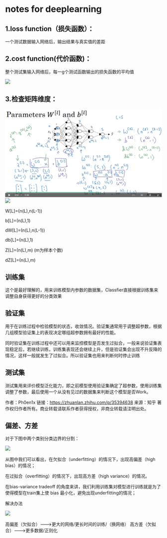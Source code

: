 notes for deeplearning
====

1.loss function（损失函数）：
----

一个测试数据输入网络后，输出结果与真实值的差距

2.cost function(代价函数)：
----

整个测试集输入网络后，每一g个测试函数输出的损失函数的平均值

![](https://pic2.zhimg.com/80/v2-5ea83a72fd6d4bfe60e822898291f821_hd.png)


3.检查矩阵维度：
----

![](./img/dplw4.png)
![](./img/dplw42.png)


W[L]=(n(L),n(L-1))

b[L]=(n(L),1)

dW[L]=(n(L),n(L-1))

db[L]=(n(L),1)

Z[L]=(n(L),m)   (m为样本个数)

dZ[L]=(n(L),m)

训练集
----

这个是最好理解的，用来训练模型内参数的数据集，Classfier直接根据训练集来调整自身获得更好的分类效果

验证集   
----

用于在训练过程中检验模型的状态，收敛情况。验证集通常用于调整超参数，根据几组模型验证集上的表现决定哪组超参数拥有最好的性能。   

同时验证集在训练过程中还可以用来监控模型是否发生过拟合，一般来说验证集表现稳定后，若继续训练，训练集表现还会继续上升，但是验证集会出现不升反降的情况，这样一般就发生了过拟合。所以验证集也用来判断何时停止训练

测试集
----

测试集用来评价模型泛化能力，即之前模型使用验证集确定了超参数，使用训练集调整了参数，最后使用一个从没有见过的数据集来判断这个模型是否Work。

作者：Ph0en1x
链接：https://zhuanlan.zhihu.com/p/35394638
来源：知乎
著作权归作者所有。商业转载请联系作者获得授权，非商业转载请注明出处。


偏差、方差
----
对于下图中两个类别分类边界的分割： 

![](https://img-blog.csdn.net/20170928161736059?watermark/2/text/aHR0cDovL2Jsb2cuY3Nkbi5uZXQvS29hbGFfVHJlZQ==/font/5a6L5L2T/fontsize/400/fill/I0JBQkFCMA==/dissolve/70/gravity/SouthEast)

从图中我们可以看出，在欠拟合（underfitting）的情况下，出现高偏差（high bias）的情况；

在过拟合（overfitting）的情况下，出现高方差（high variance）的情况。

在bias-variance tradeoff 的角度来讲，我们利用训练集对模型进行训练就是为了使得模型在train集上使 bias 最小化，避免出现underfitting的情况；

解决办法

![](https://img-blog.csdn.net/20170928171621914?watermark/2/text/aHR0cDovL2Jsb2cuY3Nkbi5uZXQvS29hbGFfVHJlZQ==/font/5a6L5L2T/fontsize/400/fill/I0JBQkFCMA==/dissolve/70/gravity/SouthEast)

高偏差（欠拟合）--->更大的网络/更长时间的训练/（换网络）
高方差（欠拟合）--->更多数据/正则化

